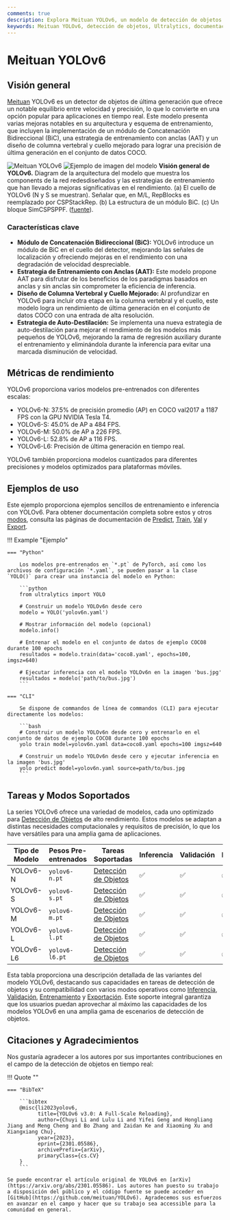 ```yaml
---
comments: true
description: Explora Meituan YOLOv6, un modelo de detección de objetos de última generación que logra un equilibrio entre velocidad y precisión. Sumérgete en características, modelos pre-entrenados y el uso de Python.
keywords: Meituan YOLOv6, detección de objetos, Ultralytics, documentación de YOLOv6, Concatenación Bidireccional, Entrenamiento con Anclas, modelos pre-entrenados, aplicaciones en tiempo real
---
```


# Meituan YOLOv6

## Visión general

[Meituan](https://about.meituan.com/) YOLOv6 es un detector de objetos de última generación que ofrece un notable equilibrio entre velocidad y precisión, lo que lo convierte en una opción popular para aplicaciones en tiempo real. Este modelo presenta varias mejoras notables en su arquitectura y esquema de entrenamiento, que incluyen la implementación de un módulo de Concatenación Bidireccional (BiC), una estrategia de entrenamiento con anclas (AAT) y un diseño de columna vertebral y cuello mejorado para lograr una precisión de última generación en el conjunto de datos COCO.

![Meituan YOLOv6](https://user-images.githubusercontent.com/26833433/240750495-4da954ce-8b3b-41c4-8afd-ddb74361d3c2.png)
![Ejemplo de imagen del modelo](https://user-images.githubusercontent.com/26833433/240750557-3e9ec4f0-0598-49a8-83ea-f33c91eb6d68.png)
**Visión general de YOLOv6.** Diagram de la arquitectura del modelo que muestra los components de la red redesdiseñados y las estrategias de entrenamiento que han llevado a mejoras significativas en el rendimiento. (a) El cuello de YOLOv6 (N y S se muestran). Señalar que, en M/L, RepBlocks es reemplazado por CSPStackRep. (b) La estructura de un módulo BiC. (c) Un bloque SimCSPSPPF. ([fuente](https://arxiv.org/pdf/2301.05586.pdf)).

### Características clave

- **Módulo de Concatenación Bidireccional (BiC):** YOLOv6 introduce un módulo de BiC en el cuello del detector, mejorando las señales de localización y ofreciendo mejoras en el rendimiento con una degradación de velocidad despreciable.
- **Estrategia de Entrenamiento con Anclas (AAT):** Este modelo propone AAT para disfrutar de los beneficios de los paradigmas basados en anclas y sin anclas sin comprometer la eficiencia de inferencia.
- **Diseño de Columna Vertebral y Cuello Mejorado:** Al profundizar en YOLOv6 para incluir otra etapa en la columna vertebral y el cuello, este modelo logra un rendimiento de última generación en el conjunto de datos COCO con una entrada de alta resolución.
- **Estrategia de Auto-Destilación:** Se implementa una nueva estrategia de auto-destilación para mejorar el rendimiento de los modelos más pequeños de YOLOv6, mejorando la rama de regresión auxiliary durante el entrenamiento y eliminándola durante la inferencia para evitar una marcada disminución de velocidad.

## Métricas de rendimiento

YOLOv6 proporciona varios modelos pre-entrenados con diferentes escalas:

- YOLOv6-N: 37.5% de precisión promedio (AP) en COCO val2017 a 1187 FPS con la GPU NVIDIA Tesla T4.
- YOLOv6-S: 45.0% de AP a 484 FPS.
- YOLOv6-M: 50.0% de AP a 226 FPS.
- YOLOv6-L: 52.8% de AP a 116 FPS.
- YOLOv6-L6: Precisión de última generación en tiempo real.

YOLOv6 también proporciona modelos cuantizados para diferentes precisiones y modelos optimizados para plataformas móviles.

## Ejemplos de uso

Este ejemplo proporciona ejemplos sencillos de entrenamiento e inferencia con YOLOv6. Para obtener documentación completa sobre estos y otros [modos](../modes/index.md), consulta las páginas de documentación de [Predict](../modes/predict.md), [Train](../modes/train.md), [Val](../modes/val.md) y [Export](../modes/export.md).

!!! Example "Ejemplo"

    === "Python"

        Los modelos pre-entrenados en `*.pt` de PyTorch, así como los archivos de configuración `*.yaml`, se pueden pasar a la clase `YOLO()` para crear una instancia del modelo en Python:

        ```python
        from ultralytics import YOLO

        # Construir un modelo YOLOv6n desde cero
        modelo = YOLO('yolov6n.yaml')

        # Mostrar información del modelo (opcional)
        modelo.info()

        # Entrenar el modelo en el conjunto de datos de ejemplo COCO8 durante 100 epochs
        resultados = modelo.train(data='coco8.yaml', epochs=100, imgsz=640)

        # Ejecutar inferencia con el modelo YOLOv6n en la imagen 'bus.jpg'
        resultados = modelo('path/to/bus.jpg')
        ```

    === "CLI"

        Se dispone de commandos de línea de commandos (CLI) para ejecutar directamente los modelos:

        ```bash
        # Construir un modelo YOLOv6n desde cero y entrenarlo en el conjunto de datos de ejemplo COCO8 durante 100 epochs
        yolo train model=yolov6n.yaml data=coco8.yaml epochs=100 imgsz=640

        # Construir un modelo YOLOv6n desde cero y ejecutar inferencia en la imagen 'bus.jpg'
        yolo predict model=yolov6n.yaml source=path/to/bus.jpg
        ```

## Tareas y Modos Soportados

La series YOLOv6 ofrece una variedad de modelos, cada uno optimizado para [Detección de Objetos](../tasks/detect.md) de alto rendimiento. Estos modelos se adaptan a distintas necesidades computacionales y requisitos de precisión, lo que los have versátiles para una amplia gama de aplicaciones.

| Tipo de Modelo | Pesos Pre-entrenados | Tareas Soportadas                          | Inferencia | Validación | Entrenamiento | Exportación |
|----------------|----------------------|--------------------------------------------|------------|------------|---------------|-------------|
| YOLOv6-N       | `yolov6-n.pt`        | [Detección de Objetos](../tasks/detect.md) | ✅          | ✅          | ✅             | ✅           |
| YOLOv6-S       | `yolov6-s.pt`        | [Detección de Objetos](../tasks/detect.md) | ✅          | ✅          | ✅             | ✅           |
| YOLOv6-M       | `yolov6-m.pt`        | [Detección de Objetos](../tasks/detect.md) | ✅          | ✅          | ✅             | ✅           |
| YOLOv6-L       | `yolov6-l.pt`        | [Detección de Objetos](../tasks/detect.md) | ✅          | ✅          | ✅             | ✅           |
| YOLOv6-L6      | `yolov6-l6.pt`       | [Detección de Objetos](../tasks/detect.md) | ✅          | ✅          | ✅             | ✅           |

Esta tabla proporciona una descripción detallada de las variantes del modelo YOLOv6, destacando sus capacidades en tareas de detección de objetos y su compatibilidad con varios modos operativos como [Inferencia](../modes/predict.md), [Validación](../modes/val.md), [Entrenamiento](../modes/train.md) y [Exportación](../modes/export.md). Este soporte integral garantiza que los usuarios puedan aprovechar al máximo las capacidades de los modelos YOLOv6 en una amplia gama de escenarios de detección de objetos.

## Citaciones y Agradecimientos

Nos gustaría agradecer a los autores por sus importantes contribuciones en el campo de la detección de objetos en tiempo real:

!!! Quote ""

    === "BibTeX"

        ```bibtex
        @misc{li2023yolov6,
              title={YOLOv6 v3.0: A Full-Scale Reloading},
              author={Chuyi Li and Lulu Li and Yifei Geng and Hongliang Jiang and Meng Cheng and Bo Zhang and Zaidan Ke and Xiaoming Xu and Xiangxiang Chu},
              year={2023},
              eprint={2301.05586},
              archivePrefix={arXiv},
              primaryClass={cs.CV}
        }
        ```

    Se puede encontrar el artículo original de YOLOv6 en [arXiv](https://arxiv.org/abs/2301.05586). Los autores han puesto su trabajo a disposición del público y el código fuente se puede acceder en [GitHub](https://github.com/meituan/YOLOv6). Agradecemos sus esfuerzos en avanzar en el campo y hacer que su trabajo sea accessible para la comunidad en general.

